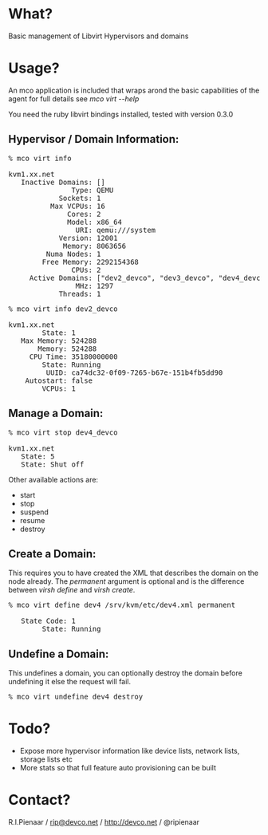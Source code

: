 What?
=====

Basic management of Libvirt Hypervisors and domains

Usage?
======

An mco application is included that wraps arond the basic capabilities of the agent
for full details see _mco virt --help_

You need the ruby libvirt bindings installed, tested with version 0.3.0

Hypervisor / Domain Information:
-----------------------
<pre>
% mco virt info

kvm1.xx.net
   Inactive Domains: []
               Type: QEMU
            Sockets: 1
          Max VCPUs: 16
              Cores: 2
              Model: x86_64
                URI: qemu:///system
            Version: 12001
             Memory: 8063656
         Numa Nodes: 1
        Free Memory: 2292154368
               CPUs: 2
     Active Domains: ["dev2_devco", "dev3_devco", "dev4_devco", "dev5_devco"]
                MHz: 1297
            Threads: 1
</pre>

<pre>
% mco virt info dev2_devco

kvm1.xx.net
        State: 1
   Max Memory: 524288
       Memory: 524288
     CPU Time: 35180000000
        State: Running
         UUID: ca74dc32-0f09-7265-b67e-151b4fb5dd90
    Autostart: false
        VCPUs: 1
</pre>

Manage a Domain:
----------------

<pre>
% mco virt stop dev4_devco

kvm1.xx.net
   State: 5
   State: Shut off
</pre>

Other available actions are:

 * start
 * stop
 * suspend
 * resume
 * destroy

Create a Domain:
----------------

This requires you to have created the XML that describes the domain
on the node already.  The _permanent_ argument is optional and is the
difference between _virsh define_ and _virsh create_.

<pre>
% mco virt define dev4 /srv/kvm/etc/dev4.xml permanent

   State Code: 1
        State: Running
</pre>

Undefine a Domain:
------------------

This undefines a domain, you can optionally destroy the domain before
undefining it else the request will fail.

<pre>
% mco virt undefine dev4 destroy
</pre>

Todo?
====

 * Expose more hypervisor information like device lists, network lists, storage lists etc
 * More stats so that full feature auto provisioning can be built

Contact?
========

R.I.Pienaar / rip@devco.net / http://devco.net / @ripienaar
